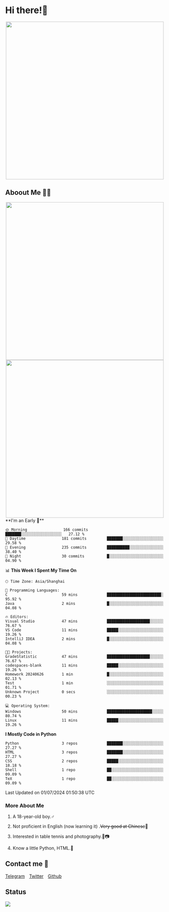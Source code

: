 # Hi there!🎉

<div align=center><img src="https://count.getloli.com/get/@Cicada000?theme=moebooru" width=500px></div>

## Aboout Me 👀💦

<div align=center>
<img src="https://github-readme-stats.vercel.app/api?username=Cicada000&show_icons=true&theme=tokyonight" width=500px>
<br>
<img src="https://github-readme-stats.vercel.app/api/top-langs/?username=Cicada000&show_icons=true&theme=tokyonight&layout=compact" width=500px>
</div>
<!--START_SECTION:waka-->
**I'm an Early 🐤** 

```text
🌞 Morning                166 commits         ███████░░░░░░░░░░░░░░░░░░   27.12 % 
🌆 Daytime                181 commits         ███████░░░░░░░░░░░░░░░░░░   29.58 % 
🌃 Evening                235 commits         ██████████░░░░░░░░░░░░░░░   38.40 % 
🌙 Night                  30 commits          █░░░░░░░░░░░░░░░░░░░░░░░░   04.90 % 
```


📊 **This Week I Spent My Time On** 

```text
🕑︎ Time Zone: Asia/Shanghai

💬 Programming Languages: 
C                        59 mins             ████████████████████████░   95.92 % 
Java                     2 mins              █░░░░░░░░░░░░░░░░░░░░░░░░   04.08 % 

🔥 Editors: 
Visual Studio            47 mins             ███████████████████░░░░░░   76.67 % 
VS Code                  11 mins             █████░░░░░░░░░░░░░░░░░░░░   19.26 % 
IntelliJ IDEA            2 mins              █░░░░░░░░░░░░░░░░░░░░░░░░   04.08 % 

🐱‍💻 Projects: 
GradeStatistic           47 mins             ███████████████████░░░░░░   76.67 % 
codespaces-blank         11 mins             █████░░░░░░░░░░░░░░░░░░░░   19.26 % 
Homework 20240626        1 min               █░░░░░░░░░░░░░░░░░░░░░░░░   02.13 % 
Test                     1 min               ░░░░░░░░░░░░░░░░░░░░░░░░░   01.71 % 
Unknown Project          0 secs              ░░░░░░░░░░░░░░░░░░░░░░░░░   00.23 % 

💻 Operating System: 
Windows                  50 mins             ████████████████████░░░░░   80.74 % 
Linux                    11 mins             █████░░░░░░░░░░░░░░░░░░░░   19.26 % 
```

**I Mostly Code in Python** 

```text
Python                   3 repos             ███████░░░░░░░░░░░░░░░░░░   27.27 % 
HTML                     3 repos             ███████░░░░░░░░░░░░░░░░░░   27.27 % 
CSS                      2 repos             █████░░░░░░░░░░░░░░░░░░░░   18.18 % 
Shell                    1 repo              ██░░░░░░░░░░░░░░░░░░░░░░░   09.09 % 
TeX                      1 repo              ██░░░░░░░░░░░░░░░░░░░░░░░   09.09 % 
```




 Last Updated on 01/07/2024 01:50:38 UTC
<!--END_SECTION:waka-->

### More About Me

1. A 18-year-old boy.♂

2. Not proficient in English (now learning it) .~~Very good at Chinese~~🤣

3. Interested in table tennis and photography.🏓📷

4. Know a little Python, HTML.🐍


## Contact me 💬

[Telegram](https://t.me/CicadaLYW)&emsp;[Twitter](https://twitter.com/Cicada0001)&emsp;[Github](https://github.com/Cicada000)

## Status
<img src="https://weather-icon.journeyad.repl.co/@hangzhou?v=1" align="left">








